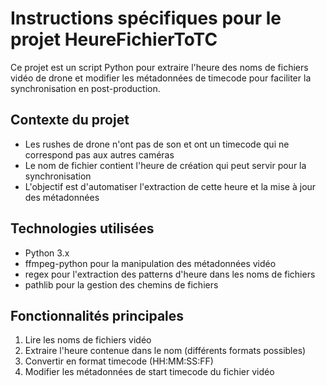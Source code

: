 <!-- Use this file to provide workspace-specific custom instructions to Copilot. For more details, visit https://code.visualstudio.com/docs/copilot/copilot-customization#_use-a-githubcopilotinstructionsmd-file -->

# Instructions spécifiques pour le projet HeureFichierToTC

Ce projet est un script Python pour extraire l'heure des noms de fichiers vidéo de drone et modifier les métadonnées de timecode pour faciliter la synchronisation en post-production.

## Contexte du projet
- Les rushes de drone n'ont pas de son et ont un timecode qui ne correspond pas aux autres caméras
- Le nom de fichier contient l'heure de création qui peut servir pour la synchronisation
- L'objectif est d'automatiser l'extraction de cette heure et la mise à jour des métadonnées

## Technologies utilisées
- Python 3.x
- ffmpeg-python pour la manipulation des métadonnées vidéo
- regex pour l'extraction des patterns d'heure dans les noms de fichiers
- pathlib pour la gestion des chemins de fichiers

## Fonctionnalités principales
1. Lire les noms de fichiers vidéo
2. Extraire l'heure contenue dans le nom (différents formats possibles)
3. Convertir en format timecode (HH:MM:SS:FF)
4. Modifier les métadonnées de start timecode du fichier vidéo
